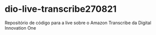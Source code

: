 # dio-live-transcribe270821
Repositório de código para a live sobre o Amazon Transcribe da Digital Innovation One
